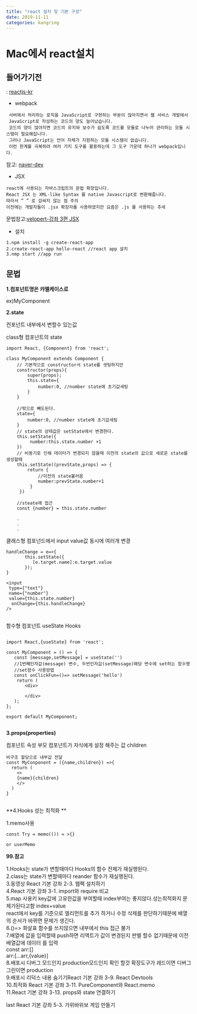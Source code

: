 ```yaml
---
title: "react 설치 및 기본 구성"
date: 2019-11-11
categories: kangring
---
```




# Mac에서 react설치 
## 들어가기전
 : [reactjs-kr](https://reactjs-kr.firebaseapp.com/docs/installation.html, "참조")

* webpack
```
 서버에서 처리하는 로직을 JavaScript로 구현하는 부분이 많아지면서 웹 서비스 개발에서
 JavaScript로 작성하는 코드의 양도 늘어났습니다. 
 코드의 양이 많아지면 코드의 유지와 보수가 쉽도록 코드를 모듈로 나누어 관리하는 모듈 시스템이 필요해집니다. 
 그러나 JavaScript는 언어 자체가 지원하는 모듈 시스템이 없습니다. 
 이런 한계를 극복하려 여러 가지 도구를 활용하는데 그 도구 가운데 하나가 webpack입니다.
```
참고: [naver-dev](https://d2.naver.com/helloworld/0239818, "참조")
    
* JSX
```
react에 사용되는 자바스크립트의 문법 확장입니다.
React JSX 는 XML-like Syntax 를 native Javascript로 변환해줍니다.  
따라서 ” ” 로 감싸지 않는 점 주의
이전에는 개발자들이 .jsx 확장자를 사용하였지만 요즘은 .js 를 사용하는 추세
```
문법참고:[velopert-강좌 3편 JSX](https://velopert.com/867)

* 설치 
```
1.npm install -g create-react-app
2.create-react-app hello-react //react app 설치
3.nmp start //app run
```

## 문법
**1.컴포넌트명은 캬멜케이스로**

ex)MyComponent <MyComponent/>

**2.state**

컨포넌트 내부에서 변할수 있는값

class형 컴포넌트의 state
```
import React, {Component} from 'react';

class MyComponent extends Component {
    // 기본적으로 constructor서 state를 셋팅하지만 
    constructor(props){
        super(props);
        this.state={
            number:0, //number state에 초기값세팅
        }
    }
 
    //밖으로 빼도된다.
    state={
        number:0, //number state에 초기값세팅
    }
    // state의 상태값은 setState에서 변경한다.
    this.setState({
         number:this.state.number +1
    })    
    // 비동기로 인해 데이터가 변경되지 않을때 이전의 state의 값으로 새로운 state를 생성할때
    this.setState((prevState,props) => {
        return {
            //이전의 state불러옴
            number:prevState.number+1
         }
     })
    
    //steate에 접근
    const {number} = this.state.number 
    
    .
    .
    .
 ```
 
 
 
 클래스형 컴포넌드에서 input value값 동시에 여러개 변경
 ```
 handleChange = e=>{
        this.setState({
           [e.target.name]:e.target.value
        });
 }
 
 <input
  type={"text"}
  name={"number"}
  value={this.state.number}
   onChange={this.handleChange}
/>
    
 ```
 
 
 함수형 컴포넌트 useState Hooks

 ```

import React,{useState} from 'react';

const MyComponent = () => {
    const [message,setMessage] = useState('')
    //1번째인자값(message) 변수, 두번인자값(setMessage)해당 변수에 set하는 함수명
    //set함수 사용방법
    const onClickFun=()=> setMessage('hello')
     return (
        <div>
            
        </div>
    );
};

export default MyComponent;


```

**3.props(properties)**

컴포넌트 속성 부모 컴포넌트가 자식에게 설정 해주는 값 <MyComponent name='this is props'>children</MyComponent>

```
비구조 할당으로 내부값 전달
const MyConponent = ({name,children}) =>{
  return (
    <>
    {name}{children}
    </>
  )
}


```

**4.Hooks 성는 최적화 **

1.memo사용
```
const Try = memo(()) = >{}

or userMemo
```



**99.참고**

1.Hooks는 state가 변할때마다 Hooks의 함수 전체가 재실행된다. <br>
2.class는 state가 변할때마다 reander 함수가 재실행된다.<br>
3.동영상 React 기본 강좌 2-3. 웹팩 설치하기<br>
4.React 기본 강좌 3-1. import와 require 비교<br>
5.map 사용키 key값에 고유한값을 부여할때 index부여는 좋지않다.성는최적화지 문제가된다고함 index+value<br>
  react에서 key를 기준으로 엘리먼트를 추가 하거나 수정 삭제를 판단하기때문에 배열의 순서가 바뀌면 문제가 생긴다. <br>
6.()=> 화살표 함수를 쓰지않으면 내부에서 this 접근 불가  <br>
7.배열에 값을 입력할때 push하면 리액트가 값이 변경된지 판별 할수 없기때문에 이전배열값에 데이터 를 입력<br>
  const arr:[]<br>
  arr:[...arr,{value}]<br>
8.배포시 디버그 모드인지 production모드인지 확인 할것 확장도구가 레드이면 디버그 그린이면 production<br>
9.배포시 리덕스 내용 숨기기React 기본 강좌 3-9. React Devtools<br>
10.최적화 React 기본 강좌 3-11. PureComponent와 React.memo<br>
11.React 기본 강좌 3-13. props와 state 연결하기<br>

last
React 기본 강좌 5-3. 가위바위보 게임 만들기


